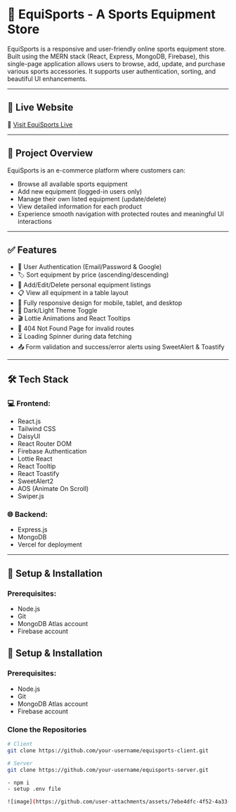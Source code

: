 # 🏅 EquiSports - A Sports Equipment Store

EquiSports is a responsive and user-friendly online sports equipment store. Built using the MERN stack (React, Express, MongoDB, Firebase), this single-page application allows users to browse, add, update, and purchase various sports accessories. It supports user authentication, sorting, and beautiful UI enhancements.

---

## 🚀 Live Website

🔗 [Visit EquiSports Live](https://equisports24.netlify.app/)

---

## 📌 Project Overview

EquiSports is an e-commerce platform where customers can:
- Browse all available sports equipment
- Add new equipment (logged-in users only)
- Manage their own listed equipment (update/delete)
- View detailed information for each product
- Experience smooth navigation with protected routes and meaningful UI interactions

---

## ✅ Features

- 🔐 User Authentication (Email/Password & Google)
- 🏷️ Sort equipment by price (ascending/descending)
- 🧾 Add/Edit/Delete personal equipment listings
- 📋 View all equipment in a table layout
- 📱 Fully responsive design for mobile, tablet, and desktop
- 🌙 Dark/Light Theme Toggle
- 🎬 Lottie Animations and React Tooltips
- 🚫 404 Not Found Page for invalid routes
- ⏳ Loading Spinner during data fetching
- 📤 Form validation and success/error alerts using SweetAlert & Toastify

---

## 🛠️ Tech Stack

### 💻 Frontend:
- React.js
- Tailwind CSS
- DaisyUI
- React Router DOM
- Firebase Authentication
- Lottie React
- React Tooltip
- React Toastify
- SweetAlert2
- AOS (Animate On Scroll)
- Swiper.js

### 🌐 Backend:
- Express.js
- MongoDB
- Vercel for deployment

---

## 🧩 Setup & Installation

### Prerequisites:
- Node.js
- Git
- MongoDB Atlas account
- Firebase account

## 🧩 Setup & Installation

### Prerequisites:
- Node.js
- Git
- MongoDB Atlas account
- Firebase account

### Clone the Repositories

```bash
# Client
git clone https://github.com/your-username/equisports-client.git

# Server
git clone https://github.com/your-username/equisports-server.git

- npm i
- setup .env file

![image](https://github.com/user-attachments/assets/7ebe4dfc-4f52-4a33-9739-335067050251)



